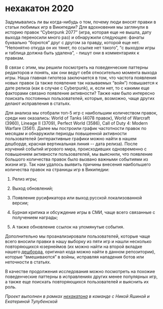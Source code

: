 # нехакатон 2020

Задумывались ли вы когда-нибудь о том, почему люди вносят правки в статьи любимых игр в Википедии? Для вдохновения мы заглянули в историю правок “Cyberpunk 2077” (игра, которая еще не вышла, дату выхода переносили много раз) и обнаружили следующее: фанаты буквально “борются” друг с другом за правду, которой еще нет. “Непонятно откуда он их тянет, по ссылке нет такого”, “c выходом игры и таблица должна быть удалена”, - пишут они в комментариях к правкам.

В связи с этим, мы решили посмотреть на поведенческие паттерны редакторов и понять, как они ведут себя относительно момента выхода игры. Наша главная гипотеза заключается в том, что частота появления новых правок (а также появление так называемых “войн”) повышается к дате релиза (как в случае с Cyberpunk), и, если нет, то с какими еще факторами связано появление активности? Также нам было интересно поискать постоянных пользователей, которые, возможно, чаще других делают исправления в статьях.

Для анализа мы отобрали топ-5 игр с наибольшим количеством правок, среди них оказались: World of Tanks (4078 правок), World of Warcraft (3960), Lineage II (3709), Perfect World (3586), Call of Duty 4: Modern Warfare (3561). Далее мы построили график частотности правок по месяцам и обнаружили периоды повышенной активности пользователей (интерактивные графики можно найти в нашем дешборде, красная вертикальная линия -- дата релиза). После изучений событий игрового мира, происходивших одновременно с повышением активности пользователей, мы выяснили, что появление большого количества правок было вызвано важными событиями из жизни игр. Так нам удалось выявить причины внесения наибольшего количества правок на страницы игр в Википедии:

1. Релиз игры;

2. Выход обновлений;

3. Появление русификатора или выход русской локализованной версии;

4. Бурная критика и обсуждение игры в СМИ, чаще всего связанные с получением награды;

5. А также обновление ссылок на упомянутые события.

Дополнительно мы проанализировали пользователей, которые чаще всего вносили правки в нашу выборку из пяти игр и нашли несколько повторяющихся юзернеймов (их можно найти на второй вкладке нашего [дешборда](https://rpubs.com/nastiuhan/nehakaton), оригинал кода можно найти в данном репозитории), которые “вмешиваются” в войны, исправляя нападения ботов или неточности в статьях.

В качестве продолжения исследования можно посмотреть на похожие поведенческие паттерны в исправлениях других менее популярных игр, а также еще поискать повторяющихся пользователей и выяснить их роль.

*Проект выполнен в рамках [нехакатона](http://journalism.eu.spb.ru/euhack2020#rec249376840) в команде с Никой Яшиной и Екатериной Тулубенской*
